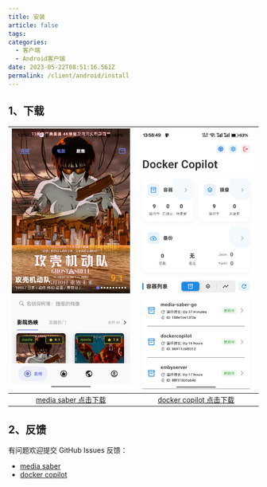 ```yaml
---
title: 安装
article: false
tags:
categories: 
  - 客户端
  - Android客户端
date: 2023-05-22T08:51:16.561Z
permalink: /client/android/install
---
```

## 1、下载

| <img src="./images/MediaSaber.jpg" alt="media saber" width="250" /> | <img src="./images/DockerCopilot.jpg" alt="docker copilot" width="250" /> |
|:--:|:--:|
| [media saber 点击下载](https://github.com/singleton-altman/media_saber_go/releases) | [docker copilot 点击下载](https://github.com/singleton-altman/docker_copilot_andriod_app/releases) |

## 2、反馈

有问题欢迎提交 GitHub Issues 反馈：

- [media saber](https://github.com/singleton-altman/media_saber_go/issues)  
- [docker copilot](https://github.com/singleton-altman/docker_copilot_andriod_app/issues)
